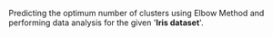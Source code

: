 Predicting the optimum number of clusters using Elbow Method
and performing data analysis for the given '**Iris dataset**'.
